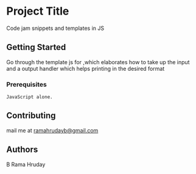# Project Title

Code jam snippets and templates in JS
## Getting Started

Go through the template js for ,which elaborates how to take up the input and a output handler which helps printing in the desired format

### Prerequisites
```
JavaScript alone.
```

## Contributing

mail me at ramahrudayb@gmail.com

## Authors

B Rama Hruday
